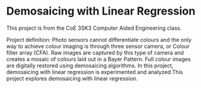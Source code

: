 # Demosaicing with Linear Regression

This project is from the CoE 3SK3 Computer Aided Engineering class.

Project definition: Photo sensors cannot differentiate colours and the only way to achieve colour imaging is through three sensor camera, or Colour filter array (CFA). Raw images are captured by this type of camera and creates a mosaic of colours laid out in a Bayer Pattern. Full colour images are digitally restored using demosaicing algorithms. In this project, demosaicing with linear regression is experimented and analyzed.This project explores demosaicing with linear regression. 
